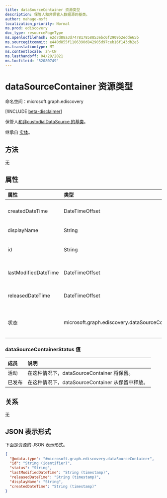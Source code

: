 ```yaml
---
title: dataSourceContainer 资源类型
description: 保管人和非保管人数据源的基类。
author: mahage-msft
localization_priority: Normal
ms.prod: ediscovery
doc_type: resourcePageType
ms.openlocfilehash: e2d7d88a3d747817858853ebc6f2909b2edde65b
ms.sourcegitcommit: e440d855f1106390d842905d97ceb16f143db2e5
ms.translationtype: MT
ms.contentlocale: zh-CN
ms.lasthandoff: 04/29/2021
ms.locfileid: "52080749"
---
```

# <a name="datasourcecontainer-resource-type"></a>dataSourceContainer 资源类型

命名空间：microsoft.graph.ediscovery

[!INCLUDE [beta-disclaimer](../../includes/beta-disclaimer.md)]

保管人[和非](../resources/ediscovery-custodian.md)[custodialDataSource 的基类](../resources/ediscovery-noncustodialdatasource.md)。

继承自 [实体](../resources/entity.md)。

## <a name="methods"></a>方法

无

## <a name="properties"></a>属性

|属性|类型|说明|
|:---|:---|:---|
|createdDateTime|DateTimeOffset|dataSourceContainer 实体的创建日期和时间。|
|displayName|String|dataSourceContainer 实体的显示名称。|
|id|String|dataSourceContainer 的唯一标识符。 继承自 [实体](../resources/entity.md)|
|lastModifiedDateTime|DateTimeOffset|dataSourceContainer 的上次修改日期和时间。|
|releasedDateTime|DateTimeOffset|从案例发布 dataSourceContainer 的日期和时间。|
|状态|microsoft.graph.ediscovery.dataSourceContainerStatus|dataSourceContainer 的最新状态。 可取值为：`Active`、`Released`。|

### <a name="datasourcecontainerstatus-values"></a>dataSourceContainerStatus 值

|成员|说明|
|:---|:---|
|活动|在这种情况下，dataSourceContainer 将保留。|
|已发布|在这种情况下，dataSourceContainer 从保留中释放。|

## <a name="relationships"></a>关系

无

## <a name="json-representation"></a>JSON 表示形式

下面是资源的 JSON 表示形式。
<!-- {
  "blockType": "resource",
  "keyProperty": "id",
  "@odata.type": "microsoft.graph.ediscovery.dataSourceContainer",
  "baseType": "microsoft.graph.entity",
  "openType": false
}
-->

``` json
{
  "@odata.type": "#microsoft.graph.ediscovery.dataSourceContainer",
  "id": "String (identifier)",
  "status": "String",
  "lastModifiedDateTime": "String (timestamp)",
  "releasedDateTime": "String (timestamp)",
  "displayName": "String",
  "createdDateTime": "String (timestamp)"
}
```
